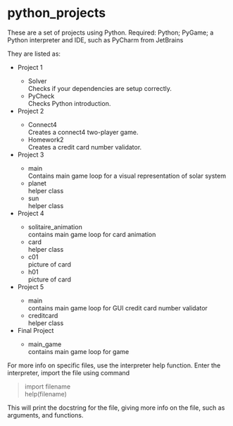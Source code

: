 # python_projects



These are a set of projects using Python.
Required: Python; PyGame; a Python interpreter and IDE, such as PyCharm from JetBrains


They are listed as:
</br>
<ul>
  <li>Project 1</li>
    <ul>
      <li>Solver</li>
          Checks if your dependencies are setup correctly.
      <li>PyCheck</li>
          Checks Python introduction.
    </ul>
  <li>Project 2</li>
    <ul>
      <li>Connect4</li>
          Creates a connect4 two-player game.
      <li>Homework2</li>
          Creates a credit card number validator.
    </ul>
  <li>Project 3</li>
    <ul>
      <li>main</li>
          Contains main game loop for a visual representation of solar system
      <li>planet</li>
          helper class
      <li>sun</li>
          helper class
    </ul>
  <li>Project 4</li>
    <ul>
      <li>solitaire_animation</li>
          contains main game loop for card animation
      <li>card</li>
          helper class
      <li>c01</li>
          picture of card
      <li>h01</li>
          picture of card
      </ul>
  <li>Project 5</li>
    <ul>
      <li>main</li>
          contains main game loop for GUI credit card number validator
      <li>creditcard</li>
          helper class
    </ul>
  <li>Final Project</li>
    <ul>
      <li>main_game</li>
          contains main game loop for game
    </ul>
</ul>

For more info on specific files, use the interpreter help function.
Enter the interpreter, import the file using command 

> import filename </br>
> help(filename)

This will print the docstring for the file, giving more info on the file, such as arguments, and functions.
